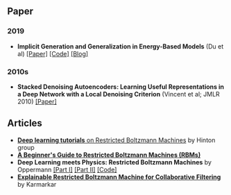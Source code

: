 

## Paper

### 2019

* **Implicit Generation and Generalization in Energy-Based Models** (Du et al) [[Paper]](https://arxiv.org/abs/1903.08689)  [[Code]](https://sites.google.com/view/igebm) [[Blog]](https://openai.com/blog/energy-based-models/)

### 2010s

* **Stacked Denoising Autoencoders: Learning Useful Representations in a Deep Network with a Local Denoising Criterion** (Vincent et al; JMLR 2010) [[Paper]](http://www.jmlr.org/papers/volume11/vincent10a/vincent10a.pdf)

## Articles

* [**Deep learning tutorials** on Restricted Boltzmann Machines](http://deeplearning.net/tutorial/rbm.html) by Hinton group
* [**A Beginner's Guide to Restricted Boltzmann Machines (RBMs)**](https://pathmind.com/wiki/restricted-boltzmann-machine)
* **Deep Learning meets Physics: Restricted Boltzmann Machines** by Oppermann [[Part I]](https://towardsdatascience.com/deep-learning-meets-physics-restricted-boltzmann-machines-part-i-6df5c4918c15) [[Part II]](https://towardsdatascience.com/deep-learning-meets-physics-restricted-boltzmann-machines-part-ii-4b159dce1ffb) [[Code]](https://github.com/artem-oppermann/Restricted-Boltzmann-Machine)
* [**Explainable Restricted Boltzmann Machine for Collaborative Filtering**](https://medium.com/@tanaykarmarkar/explainable-restricted-boltzmann-machine-for-collaborative-filtering-6f011035352d) by Karmarkar